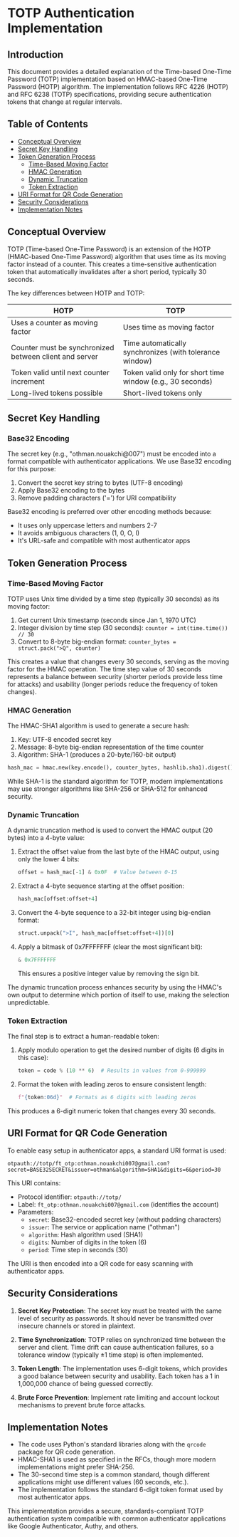# TOTP Authentication Implementation

## Introduction

This document provides a detailed explanation of the Time-based One-Time Password (TOTP) implementation based on HMAC-based One-Time Password (HOTP) algorithm. The implementation follows RFC 4226 (HOTP) and RFC 6238 (TOTP) specifications, providing secure authentication tokens that change at regular intervals.

## Table of Contents

- [Conceptual Overview](#conceptual-overview)
- [Secret Key Handling](#secret-key-handling)
- [Token Generation Process](#token-generation-process)
  - [Time-Based Moving Factor](#time-based-moving-factor)
  - [HMAC Generation](#hmac-generation)
  - [Dynamic Truncation](#dynamic-truncation)
  - [Token Extraction](#token-extraction)
- [URI Format for QR Code Generation](#uri-format-for-qr-code-generation)
- [Security Considerations](#security-considerations)
- [Implementation Notes](#implementation-notes)

## Conceptual Overview

TOTP (Time-based One-Time Password) is an extension of the HOTP (HMAC-based One-Time Password) algorithm that uses time as its moving factor instead of a counter. This creates a time-sensitive authentication token that automatically invalidates after a short period, typically 30 seconds.

The key differences between HOTP and TOTP:

| HOTP | TOTP |
|------|------|
| Uses a counter as moving factor | Uses time as moving factor |
| Counter must be synchronized between client and server | Time automatically synchronizes (with tolerance window) |
| Token valid until next counter increment | Token valid only for short time window (e.g., 30 seconds) |
| Long-lived tokens possible | Short-lived tokens only |

## Secret Key Handling

### Base32 Encoding

The secret key (e.g., "othman.nouakchi@007") must be encoded into a format compatible with authenticator applications. We use Base32 encoding for this purpose:

1. Convert the secret key string to bytes (UTF-8 encoding)
2. Apply Base32 encoding to the bytes
3. Remove padding characters ('=') for URI compatibility

Base32 encoding is preferred over other encoding methods because:
- It uses only uppercase letters and numbers 2-7
- It avoids ambiguous characters (1, 0, O, I)
- It's URL-safe and compatible with most authenticator apps

## Token Generation Process

### Time-Based Moving Factor

TOTP uses Unix time divided by a time step (typically 30 seconds) as its moving factor:

1. Get current Unix timestamp (seconds since Jan 1, 1970 UTC)
2. Integer division by time step (30 seconds): `counter = int(time.time()) // 30`
3. Convert to 8-byte big-endian format: `counter_bytes = struct.pack(">Q", counter)`

This creates a value that changes every 30 seconds, serving as the moving factor for the HMAC operation. The time step value of 30 seconds represents a balance between security (shorter periods provide less time for attacks) and usability (longer periods reduce the frequency of token changes).

### HMAC Generation

The HMAC-SHA1 algorithm is used to generate a secure hash:

1. Key: UTF-8 encoded secret key
2. Message: 8-byte big-endian representation of the time counter
3. Algorithm: SHA-1 (produces a 20-byte/160-bit output)

```python
hash_mac = hmac.new(key.encode(), counter_bytes, hashlib.sha1).digest()
```

While SHA-1 is the standard algorithm for TOTP, modern implementations may use stronger algorithms like SHA-256 or SHA-512 for enhanced security.

### Dynamic Truncation

A dynamic truncation method is used to convert the HMAC output (20 bytes) into a 4-byte value:

1. Extract the offset value from the last byte of the HMAC output, using only the lower 4 bits:
   ```python
   offset = hash_mac[-1] & 0x0F  # Value between 0-15
   ```

2. Extract a 4-byte sequence starting at the offset position:
   ```python
   hash_mac[offset:offset+4]
   ```

3. Convert the 4-byte sequence to a 32-bit integer using big-endian format:
   ```python
   struct.unpack(">I", hash_mac[offset:offset+4])[0]
   ```

4. Apply a bitmask of 0x7FFFFFFF (clear the most significant bit):
   ```python
   & 0x7FFFFFFF
   ```
   This ensures a positive integer value by removing the sign bit.

The dynamic truncation process enhances security by using the HMAC's own output to determine which portion of itself to use, making the selection unpredictable.

### Token Extraction

The final step is to extract a human-readable token:

1. Apply modulo operation to get the desired number of digits (6 digits in this case):
   ```python
   token = code % (10 ** 6)  # Results in values from 0-999999
   ```

2. Format the token with leading zeros to ensure consistent length:
   ```python
   f"{token:06d}"  # Formats as 6 digits with leading zeros
   ```

This produces a 6-digit numeric token that changes every 30 seconds.

## URI Format for QR Code Generation

To enable easy setup in authenticator apps, a standard URI format is used:

```
otpauth://totp/ft_otp:othman.nouakchi007@gmail.com?secret=BASE32SECRET&issuer=othman&algorithm=SHA1&digits=6&period=30
```

This URI contains:
- Protocol identifier: `otpauth://totp/`
- Label: `ft_otp:othman.nouakchi007@gmail.com` (identifies the account)
- Parameters:
  - `secret`: Base32-encoded secret key (without padding characters)
  - `issuer`: The service or application name ("othman")
  - `algorithm`: Hash algorithm used (SHA1)
  - `digits`: Number of digits in the token (6)
  - `period`: Time step in seconds (30)

The URI is then encoded into a QR code for easy scanning with authenticator apps.

## Security Considerations

1. **Secret Key Protection**: The secret key must be treated with the same level of security as passwords. It should never be transmitted over insecure channels or stored in plaintext.

2. **Time Synchronization**: TOTP relies on synchronized time between the server and client. Time drift can cause authentication failures, so a tolerance window (typically ±1 time step) is often implemented.

3. **Token Length**: The implementation uses 6-digit tokens, which provides a good balance between security and usability. Each token has a 1 in 1,000,000 chance of being guessed correctly.

4. **Brute Force Prevention**: Implement rate limiting and account lockout mechanisms to prevent brute force attacks.

## Implementation Notes

- The code uses Python's standard libraries along with the `qrcode` package for QR code generation.
- HMAC-SHA1 is used as specified in the RFCs, though more modern implementations might prefer SHA-256.
- The 30-second time step is a common standard, though different applications might use different values (60 seconds, etc.).
- The implementation follows the standard 6-digit token format used by most authenticator apps.

This implementation provides a secure, standards-compliant TOTP authentication system compatible with common authenticator applications like Google Authenticator, Authy, and others.
